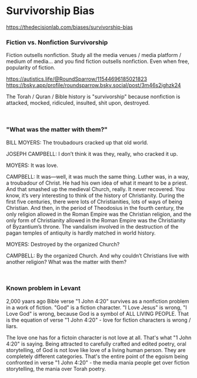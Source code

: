 # Survivorship Bias

https://thedecisionlab.com/biases/survivorship-bias

### Fiction vs. Nonfiction Survivorship

Fiction outsells nonfiction. Study all the media venues / media platform / medium of media... and you find fiction outsells nonfiction. Even when free, popularity of fiction.

https://autistics.life/@RoundSparrow/11544696185021823     
https://bsky.app/profile/roundsparrow.bsky.social/post/3m46s2ighzk24   

The Torah / Quran / Bible history is "survivorship" because nonfiction is attacked, mocked, ridiculed, insulted, shit upon, destroyed.

&nbsp;

### "What was the matter with them?"

BILL MOYERS: The troubadours cracked up that old world.

JOSEPH CAMPBELL: I don’t think it was they, really, who cracked it up.

MOYERS: It was love.

CAMPBELL: It was—well, it was much the same thing. Luther was, in a way, a troubadour of Christ. He had his own idea of what it meant to be a priest. And that smashed up the medieval Church, really. It never recovered.
You know, it’s very interesting to think of the history of Christianity. During the first five centuries, there were lots of Christianities, lots of ways of being Christian. And then, in the period of Theodosius in the fourth century, the only religion allowed in the Roman Empire was the Christian religion, and the only form of Christianity allowed in the Roman Empire was the Christianity of Byzantium’s throne. The vandalism involved in the destruction of the pagan temples of antiquity is hardly matched in world history.

MOYERS: Destroyed by the organized Church?

CAMPBELL: By the organized Church. And why couldn’t Christians live with another religion? What was the matter with them?

&nbsp;

### Known problem in Levant

2,000 yaars ago Bible verse "1 John 4:20" survives as a nonfiction problem in a work of fiction. "God" is a fiction character. "I Love Jesus" is wrong, "I Love God" is wrong, because God is a symbol of ALL LIVING PEOPLE. That is the equation of verse "1 John 4:20" - love for fiction characters is wrong / liars. 

The love one has for a fictoin character is not love at all. That's what "1 John 4:20" is saying. Being attracted to carefully crafted and edited poetry, oral storytelling, of God is not love like love of a living human person. They are completely different categories. That's the entire point of the egoism being confronted in verse "1 John 4:20" - the media mania people get over fiction storytelling, the mania over Torah poetry.


